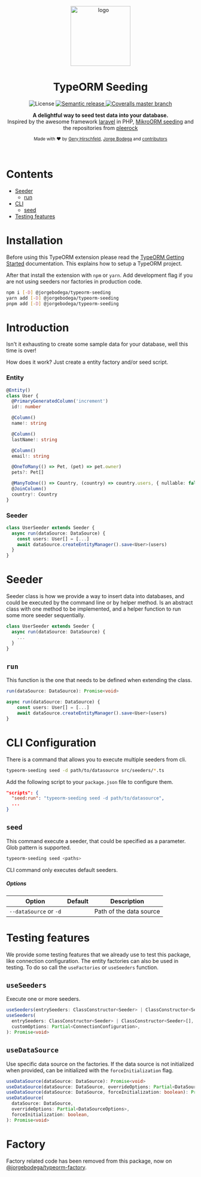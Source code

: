 <p align="center">
  <img src="./logo.png" alt="logo" width="160" />
</p>
<h1 align="center" style="text-align: center;">TypeORM Seeding</h1>

<p align="center">
  <img alt="License" src="https://img.shields.io/npm/l/@jorgebodega/typeorm-seeding?style=for-the-badge">
  <a href="https://github.com/semantic-release/semantic-release">
    <img src="https://img.shields.io/badge/semantic--release-angular-e10079?logo=semantic-release&style=for-the-badge" alt="Semantic release" />
  </a>
  <a href='https://coveralls.io/github/jorgebodega/typeorm-seeding'>
    <img alt="Coveralls master branch" src="https://img.shields.io/coveralls/github/jorgebodega/typeorm-seeding/master?style=for-the-badge">
  </a>
</p>



<p align="center">
  <b>A delightful way to seed test data into your database.</b></br>
  <span>Inspired by the awesome framework <a href="https://laravel.com/">laravel</a> in PHP, <a href="https://mikro-orm.io/docs/next/seeding/">MikroORM seeding</a>  and the repositories from <a href="https://github.com/pleerock">pleerock</a></span></br>
</p>

<p align="center">
  <sub>Made with ❤️ by <a href="https://github.com/hirsch88">Gery Hirschfeld</a>, <a href="https://github.com/jorgebodega">Jorge Bodega</a> and <a href="https://github.com/w3tecch/typeorm-seeding/graphs/contributors">contributors</a></sub>
</p>

<br />

# Contents

- [Seeder](#seeder-1)
  - [run](#run)
- [CLI](#cli-configuration)
  - [seed](#seed)
- [Testing features](#testing-features)

# Installation

Before using this TypeORM extension please read the [TypeORM Getting Started](https://typeorm.io/#/) documentation. This explains how to setup a TypeORM project.

After that install the extension with `npm` or `yarn`. Add development flag if you are not using seeders nor factories in production code.

```bash
npm i [-D] @jorgebodega/typeorm-seeding
yarn add [-D] @jorgebodega/typeorm-seeding
pnpm add [-D] @jorgebodega/typeorm-seeding
```


# Introduction

Isn't it exhausting to create some sample data for your database, well this time is over!

How does it work? Just create a entity factory and/or seed script.

### Entity

```typescript
@Entity()
class User {
  @PrimaryGeneratedColumn('increment')
  id!: number

  @Column()
  name!: string

  @Column()
  lastName!: string

  @Column()
  email!: string

  @OneToMany(() => Pet, (pet) => pet.owner)
  pets?: Pet[]

  @ManyToOne(() => Country, (country) => country.users, { nullable: false })
  @JoinColumn()
  country!: Country
}
```

### Seeder

```typescript
class UserSeeder extends Seeder {
  async run(dataSource: DataSource) {
    const users: User[] = [...]
    await dataSource.createEntityManager().save<User>(users)
  }
}
```

# Seeder

Seeder class is how we provide a way to insert data into databases, and could be executed by the command line or by helper method. Is an abstract class with one method to be implemented, and a helper function to run some more seeder sequentially.

```typescript
class UserSeeder extends Seeder {
  async run(dataSource: DataSource) {
    ...
  }
}
```

## `run`

This function is the one that needs to be defined when extending the class.

```typescript
run(dataSource: DataSource): Promise<void>
```

```typescript
async run(dataSource: DataSource) {
    const users: User[] = [...]
    await dataSource.createEntityManager().save<User>(users)
}
```

# CLI Configuration

There is a command that allows you to execute multiple seeders from cli.

```bash
typeorm-seeding seed -d path/to/datasource src/seeders/*.ts
```

Add the following script to your `package.json` file to configure them.

```json
"scripts": {
  "seed:run": "typeorm-seeding seed -d path/to/datasource",
  ...
}
```

## `seed`

This command execute a seeder, that could be specified as a parameter. Glob pattern is supported.

```bash
typeorm-seeding seed <paths>
```

CLI command only executes default seeders.

##### Options

| Option                 | Default                              | Description                                           |
| ---------------------- | ------------------------------------ | ----------------------------------------------------- |
| `--dataSource` or `-d` |                                      | Path of the data source                               |

# Testing features

We provide some testing features that we already use to test this package, like connection configuration.
The entity factories can also be used in testing. To do so call the `useFactories` or `useSeeders` function.

## `useSeeders`

Execute one or more seeders.

```typescript
useSeeders(entrySeeders: ClassConstructor<Seeder> | ClassConstructor<Seeder>[]): Promise<void>
useSeeders(
  entrySeeders: ClassConstructor<Seeder> | ClassConstructor<Seeder>[],
  customOptions: Partial<ConnectionConfiguration>,
): Promise<void>
```

## `useDataSource`

Use specific data source on the factories. If the data source is not initialized when provided, can be initialized with the `forceInitialization` flag.

```typescript
useDataSource(dataSource: DataSource): Promise<void>
useDataSource(dataSource: DataSource, overrideOptions: Partial<DataSourceOptions>): Promise<void>
useDataSource(dataSource: DataSource, forceInitialization: boolean): Promise<void>
useDataSource(
  dataSource: DataSource,
  overrideOptions: Partial<DataSourceOptions>,
  forceInitialization: boolean,
): Promise<void>
```

# Factory

Factory related code has been removed from this package, now on [@jorgebodega/typeorm-factory](https://github.com/jorgebodega/typeorm-factory).
